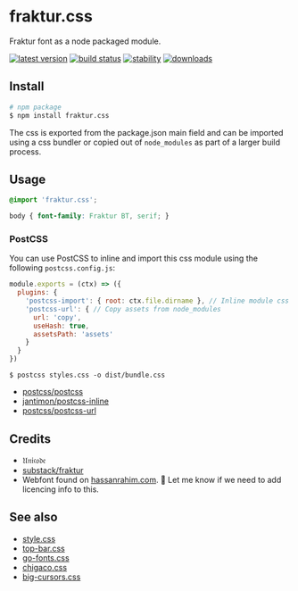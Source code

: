 # fraktur.css

Fraktur font as a node packaged module.

[![latest version][npm-img]][npm-url] [![build status][travis-img]][travis-url] [![stability][stability-img]][stability-url] [![downloads][downloads-img]][npm-url]

[npm-img]: https://img.shields.io/npm/v/fraktur.css.svg?style=flat-square
[npm-url]: https://www.npmjs.com/package/fraktur.css
[travis-img]: https://img.shields.io/travis/bcomnes/fraktur.css.svg?style=flat-square
[travis-url]: https://travis-ci.org/bcomnes/fraktur.css
[stability-img]: https://img.shields.io/badge/stability-stable-brightgreen.svg?style=flat-square
[stability-url]: https://iojs.org/api/documentation.html#documentation_stability_index
[downloads-img]: https://img.shields.io/npm/dm/fraktur.css.svg?style=flat-square

## Install

```sh
# npm package
$ npm install fraktur.css
```

The css is exported from the package.json main field and can be imported using a css bundler or copied out of `node_modules` as part of a larger build process.

## Usage

```css
@import 'fraktur.css';

body { font-family: Fraktur BT, serif; }
```

### PostCSS

You can use PostCSS to inline and import this css module using the following `postcss.config.js`:

```js
module.exports = (ctx) => ({
  plugins: {
    'postcss-import': { root: ctx.file.dirname }, // Inline module css
    'postcss-url': { // Copy assets from node_modules
      url: 'copy',
      useHash: true,
      assetsPath: 'assets'
    }
  }
})
```

```
$ postcss styles.css -o dist/bundle.css
```
- [postcss/postcss](https://ghub.io/postcss)
- [jantimon/postcss-inline](https://github.com/jantimon/postcss-inline)
- [postcss/postcss-url](https://github.com/postcss/postcss-url)

## Credits

- 𝔘𝔫𝔦𝔠𝔬𝔡𝔢
- [substack/fraktur](https://github.com/substack/fraktur)
- Webfont found on [hassanrahim.com](http://hassanrahim.com).  🙏 Let me know if we need to add licencing info to this.

## See also

- [style.css](https://github.com/ungoldman/style.css)
- [top-bar.css](https://github.com/ungoldman/top-bar.css)
- [go-fonts.css](https://github.com/bcomnes/go-fonts.css)
- [chigaco.css](https://github.com/bcomnes/chicago.css)
- [big-cursors.css](https://github.com/bcomnes/big-cursors.css)